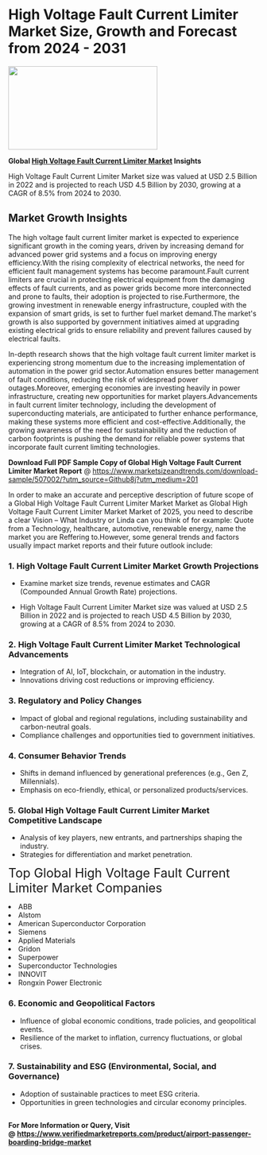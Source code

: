 <H1>High Voltage Fault Current Limiter Market Size, Growth and Forecast from 2024 - 2031</H1><img class="aligncenter size-medium wp-image-584254" src="https://thirdeyenews.in/wp-content/uploads/2024/09/Global-Market-Research-300x168.jpeg" alt="" width="300" height="168" /><p><strong>Global&nbsp;<a href="https://www.marketsizeandtrends.com/download-sample/507002/?utm_source=Github8j?utm_medium=201">High Voltage Fault Current Limiter Market</a> Insights</strong></p><p>High Voltage Fault Current Limiter Market size was valued at USD 2.5 Billion in 2022 and is projected to reach USD 4.5 Billion by 2030, growing at a CAGR of 8.5% from 2024 to 2030.</p><p><h2>Market Growth Insights</h2> <p>The high voltage fault current limiter market is expected to experience significant growth in the coming years, driven by increasing demand for advanced power grid systems and a focus on improving energy efficiency.With the rising complexity of electrical networks, the need for efficient fault management systems has become paramount.Fault current limiters are crucial in protecting electrical equipment from the damaging effects of fault currents, and as power grids become more interconnected and prone to faults, their adoption is projected to rise.Furthermore, the growing investment in renewable energy infrastructure, coupled with the expansion of smart grids, is set to further fuel market demand.The market's growth is also supported by government initiatives aimed at upgrading existing electrical grids to ensure reliability and prevent failures caused by electrical faults.</p> <p>In-depth research shows that the high voltage fault current limiter market is experiencing strong momentum due to the increasing implementation of automation in the power grid sector.Automation ensures better management of fault conditions, reducing the risk of widespread power outages.Moreover, emerging economies are investing heavily in power infrastructure, creating new opportunities for market players.Advancements in fault current limiter technology, including the development of superconducting materials, are anticipated to further enhance performance, making these systems more efficient and cost-effective.Additionally, the growing awareness of the need for sustainability and the reduction of carbon footprints is pushing the demand for reliable power systems that incorporate fault current limiting technologies.</p> <p><span class=""><strong>Download Full PDF Sample Copy of Global High Voltage Fault Current Limiter Market Report</strong> @ <a href="https://www.marketsizeandtrends.com/download-sample/507002/?utm_source=Github8j?utm_medium=201" target="_blank">https://www.marketsizeandtrends.com/download-sample/507002/?utm_source=Github8j?utm_medium=201</a></span></p><p>In order to make an accurate and perceptive description of future scope of a Global&nbsp;High Voltage Fault Current Limiter Market Market as Global&nbsp;High Voltage Fault Current Limiter Market Market of 2025, you need to describe a clear Vision &ndash; What Industry or Linda can you think of for example: Quote from a Technology, healthcare, automotive, renewable energy, name the market you are Reffering to.However, some general trends and factors usually impact market reports and their future outlook include:</p><h3>1.&nbsp;<strong>High Voltage Fault Current Limiter Market Growth Projections</strong></h3><ul><li>Examine market size trends, revenue estimates and CAGR (Compounded Annual Growth Rate) projections.</li><li><p>High Voltage Fault Current Limiter Market size was valued at USD 2.5 Billion in 2022 and is projected to reach USD 4.5 Billion by 2030, growing at a CAGR of 8.5% from 2024 to 2030.</p></li></ul><h3>2.&nbsp;<strong>High Voltage Fault Current Limiter Market Technological Advancements</strong></h3><ul><li>Integration of AI, IoT, blockchain, or automation in the industry.</li><li>Innovations driving cost reductions or improving efficiency.</li></ul><h3>3.&nbsp;<strong>Regulatory and Policy Changes</strong></h3><ul><li>Impact of global and regional regulations, including sustainability and carbon-neutral goals.</li><li>Compliance challenges and opportunities tied to government initiatives.</li></ul><h3>4.&nbsp;<strong>Consumer Behavior Trends</strong></h3><ul><li>Shifts in demand influenced by generational preferences (e.g., Gen Z, Millennials).</li><li>Emphasis on eco-friendly, ethical, or personalized products/services.</li></ul><h3>5.&nbsp;<strong>Global High Voltage Fault Current Limiter Market Competitive Landscape</strong></h3><ul><li>Analysis of key players, new entrants, and partnerships shaping the industry.</li><li>Strategies for differentiation and market penetration.</li></ul><p data-pm-slice="1 1 []"><span style="color: inherit; font-family: inherit; font-size: 25px;">Top Global High Voltage Fault Current Limiter Market Companies</span></p><div class="" data-test-id=""><p><li>ABB</li><li> Alstom</li><li> American Superconductor Corporation</li><li> Siemens</li><li> Applied Materials</li><li> Gridon</li><li> Superpower</li><li> Superconductor Technologies</li><li> INNOVIT</li><li> Rongxin Power Electronic</li></p></div><h3>6.&nbsp;<strong>Economic and Geopolitical Factors</strong></h3><ul><li>Influence of global economic conditions, trade policies, and geopolitical events.</li><li>Resilience of the market to inflation, currency fluctuations, or global crises.</li></ul><h3>7.&nbsp;<strong>Sustainability and ESG (Environmental, Social, and Governance)</strong></h3><ul><li>Adoption of sustainable practices to meet ESG criteria.</li><li>Opportunities in green technologies and circular economy principles.</li></ul><h2><strong style="font-size: 14px;">For More Information or Query, Visit @&nbsp;</strong><a style="background-color: #ffffff; font-size: 14px;" href="https://www.marketsizeandtrends.com/report/high-voltage-fault-current-limiter-market/" target="_blank">https://www.verifiedmarketreports.com/product/airport-passenger-boarding-bridge-market</a></h2>